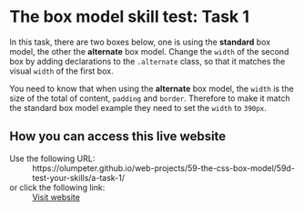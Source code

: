 # The box model skill test: Task 1

In this task, there are two boxes below, one is using the **standard** box model, the other the **alternate** box model. Change the <code>width</code> of the second box by adding declarations to the <code>.alternate</code> class, so that it matches the visual <code>width</code> of the first box. 
    
You need to know that when using the **alternate** box model, the <code>width</code> is the size of the total of content, <code>padding</code> and <code>border</code>. Therefore to make it match the standard box model example they need to set the <code>width</code> to <code>390px</code>.

## How you can access this live website

<dl>
  Use the following URL:
  <dd>
    https://olumpeter.github.io/web-projects/59-the-css-box-model/59d-test-your-skills/a-task-1/
  </dd>
  or click the following link:
  <dd>
    <a href="https://olumpeter.github.io/web-projects/59-the-css-box-model/59d-test-your-skills/a-task-1/">Visit website</a>
  </dd>
</dl>
